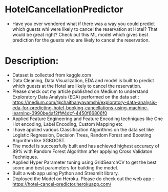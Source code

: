 # HotelCancellationPredictor
- Have you ever wondered what if there was a way you could predict which guests whi were likely to cancel the reservation at Hotel? That would be great right? Check out this ML model which gives best prediction for the guests who  are likely to cancel the reservation.

# Description:
- Dataset is collected from kaggle.com
- Data Cleaning, Data Visualization, EDA and model is built to predict which guests at the Hotel are likely to cancel the reservation.
- Please check out my article published on Medium to understand Exploratory Data Analysis (EDA) performed on the data set : https://medium.com/@chaithanyavamshi/exploratory-data-analysis-eda-for-predicting-hotel-booking-cancellations-using-machine-learning-3990be4af2ff#4dcf-4450f66806f0
- Applied Feature Engineering and Feature Encoding techniques like One Hot encoding, Label Encoding, Custom Mapping etc
- I have applied various Classification Algorithms on the data set like Logistic Regression, Decision Trees, Random Forest and Boosting Algorithm like XGBOOST.
- The model is successfully built and has achieved  highest accuracy of 89% with Random Forest Algorithm after applying Cross Validaton Techniques.
- Applied Hyper Parameter tuning using GridSearchCV to get the best score and best parameters for building the model.
- Built a web app using Python and Streamlit library.
- Deployed the Model on Heroku. Please do check out the web app : https://hotel-cancel-predictor.herokuapp.com/
